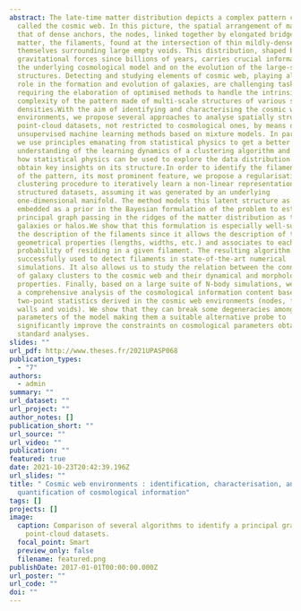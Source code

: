 ```yaml
---
abstract: The late-time matter distribution depicts a complex pattern commonly
  called the cosmic web. In this picture, the spatial arrangement of matter is
  that of dense anchors, the nodes, linked together by elongated bridges of
  matter, the filaments, found at the intersection of thin mildly-dense walls,
  themselves surrounding large empty voids. This distribution, shaped by
  gravitational forces since billions of years, carries crucial information on
  the underlying cosmological model and on the evolution of the large-scale
  structures. Detecting and studying elements of cosmic web, playing also a key
  role in the formation and evolution of galaxies, are challenging tasks
  requiring the elaboration of optimised methods to handle the intrinsic
  complexity of the pattern made of multi-scale structures of various shapes and
  densities.With the aim of identifying and characterising the cosmic web
  environments, we propose several approaches to analyse spatially structured
  point-cloud datasets, not restricted to cosmological ones, by means of
  unsupervised machine learning methods based on mixture models. In particular,
  we use principles emanating from statistical physics to get a better
  understanding of the learning dynamics of a clustering algorithm and expose
  how statistical physics can be used to explore the data distribution and
  obtain key insights on its structure.In order to identify the filamentary part
  of the pattern, its most prominent feature, we propose a regularisation of the
  clustering procedure to iteratively learn a non-linear representation of
  structured datasets, assuming it was generated by an underlying
  one-dimensional manifold. The method models this latent structure as a graph
  embedded as a prior in the Bayesian formulation of the problem to estimate a
  principal graph passing in the ridges of the matter distribution as traced by
  galaxies or halos.We show that this formulation is especially well-suited for
  the description of the filaments since it allows the description of their
  geometrical properties (lengths, widths, etc.) and associates to each tracer a
  probability of residing in a given filament. The resulting algorithm is
  successfully used to detect filaments in state-of-the-art numerical
  simulations. It also allows us to study the relation between the connectivity
  of galaxy clusters to the cosmic web and their dynamical and morphological
  properties. Finally, based on a large suite of N-body simulations, we perform
  a comprehensive analysis of the cosmological information content based on the
  two-point statistics derived in the cosmic web environments (nodes, filaments,
  walls and voids). We show that they can break some degeneracies among key
  parameters of the model making them a suitable alternative probe to
  significantly improve the constraints on cosmological parameters obtained by
  standard analyses.
slides: ""
url_pdf: http://www.theses.fr/2021UPASP068
publication_types:
  - "7"
authors:
  - admin
summary: ""
url_dataset: ""
url_project: ""
author_notes: []
publication_short: ""
url_source: ""
url_video: ""
publication: ""
featured: true
date: 2021-10-23T20:42:39.196Z
url_slides: ""
title: " Cosmic web environments : identification, characterisation, and
  quantification of cosmological information"
tags: []
projects: []
image:
  caption: Comparison of several algorithms to identify a principal graph in
    point-cloud datasets.
  focal_point: Smart
  preview_only: false
  filename: featured.png
publishDate: 2017-01-01T00:00:00.000Z
url_poster: ""
url_code: ""
doi: ""
---
```

